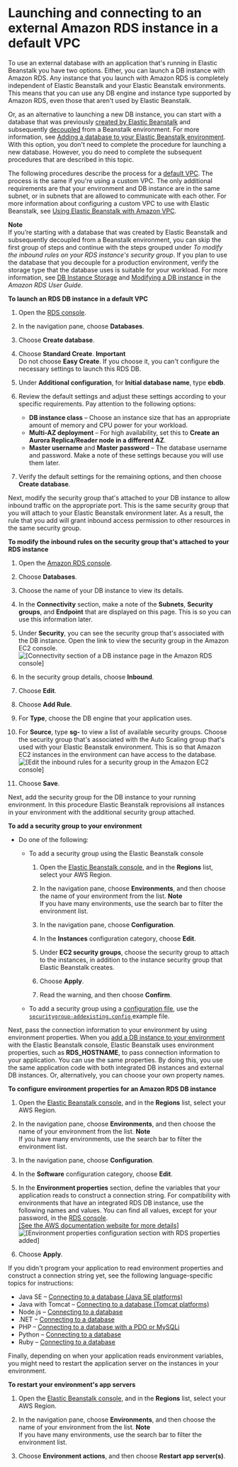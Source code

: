 # Launching and connecting to an external Amazon RDS instance in a default VPC<a name="rds-external-defaultvpc"></a>

To use an external database with an application that's running in Elastic Beanstalk you have two options\. Either, you can launch a DB instance with Amazon RDS\. Any instance that you launch with Amazon RDS is completely independent of Elastic Beanstalk and your Elastic Beanstalk environments\. This means that you can use any DB engine and instance type supported by Amazon RDS, even those that aren't used by Elastic Beanstalk\.

Or, as an alternative to launching a new DB instance, you can start with a database that was previously [created by Elastic Beanstalk](using-features.managing.db.md) and subsequently [decoupled](using-features.managing.db.md#using-features.decoupling.db) from a Beanstalk environment\. For more information, see [Adding a database to your Elastic Beanstalk environment](using-features.managing.db.md)\. With this option, you don't need to complete the procedure for launching a new database\. However, you do need to complete the subsequent procedures that are described in this topic\.

The following procedures describe the process for a [default VPC](https://docs.aws.amazon.com/vpc/latest/userguide/default-vpc.html)\. The process is the same if you're using a custom VPC\. The only additional requirements are that your environment and DB instance are in the same subnet, or in subnets that are allowed to communicate with each other\. For more information about configuring a custom VPC to use with Elastic Beanstalk, see [Using Elastic Beanstalk with Amazon VPC](vpc.md)\.

**Note**  
If you’re starting with a database that was created by Elastic Beanstalk and subsequently decoupled from a Beanstalk environment, you can skip the first group of steps and continue with the steps grouped under *To modify the inbound rules on your RDS instance's security group*\.
 If you plan to use the database that you decouple for a production environment, verify the storage type that the database uses is suitable for your workload\. For more information, see [DB Instance Storage](https://docs.aws.amazon.com/AmazonRDS/latest/UserGuide/CHAP_Storage.html) and [Modifying a DB instance](https://docs.aws.amazon.com/AmazonRDS/latest/UserGuide/Overview.DBInstance.Modifying.html) in the *Amazon RDS User Guide*\. 

**To launch an RDS DB instance in a default VPC**

1. Open the [RDS console](https://console.aws.amazon.com/rds/home)\.

1. In the navigation pane, choose **Databases**\.

1. Choose **Create database**\.

1. Choose **Standard Create**\.
**Important**  
Do not choose **Easy Create**\. If you choose it, you can't configure the necessary settings to launch this RDS DB\.

1. Under **Additional configuration**, for **Initial database name**, type **ebdb**\. 

1. Review the default settings and adjust these settings according to your specific requirements\. Pay attention to the following options:
   + **DB instance class** – Choose an instance size that has an appropriate amount of memory and CPU power for your workload\.
   + **Multi\-AZ deployment** – For high availability, set this to **Create an Aurora Replica/Reader node in a different AZ**\.
   + **Master username** and **Master password** – The database username and password\. Make a note of these settings because you will use them later\.

1. Verify the default settings for the remaining options, and then choose **Create database**\.

Next, modify the security group that's attached to your DB instance to allow inbound traffic on the appropriate port\. This is the same security group that you will attach to your Elastic Beanstalk environment later\. As a result, the rule that you add will grant inbound access permission to other resources in the same security group\.

**To modify the inbound rules on the security group that's attached to your RDS instance**

1. Open the [ Amazon RDS console](https://console.aws.amazon.com/rds/home)\.

1. Choose **Databases**\.

1. Choose the name of your DB instance to view its details\.

1. In the **Connectivity** section, make a note of the **Subnets**, **Security groups**, and **Endpoint** that are displayed on this page\. This is so you can use this information later\.

1. Under **Security**, you can see the security group that's associated with the DB instance\. Open the link to view the security group in the Amazon EC2 console\.  
![\[Connectivity section of a DB instance page in the Amazon RDS console\]](http://docs.aws.amazon.com/elasticbeanstalk/latest/dg/images/rds-securitygroup.png)

1. In the security group details, choose **Inbound**\.

1. Choose **Edit**\.

1. Choose **Add Rule**\.

1. For **Type**, choose the DB engine that your application uses\.

1. For **Source**, type **sg\-** to view a list of available security groups\. Choose the security group that's associated with the Auto Scaling group that's used with your Elastic Beanstalk environment\. This is so that Amazon EC2 instances in the environment can have access to the database\.  
![\[Edit the inbound rules for a security group in the Amazon EC2 console\]](http://docs.aws.amazon.com/elasticbeanstalk/latest/dg/images/ec2-securitygroup-rds.png)

1. Choose **Save**\.

Next, add the security group for the DB instance to your running environment\. In this procedure Elastic Beanstalk reprovisions all instances in your environment with the additional security group attached\.

**To add a security group to your environment**
+ Do one of the following:
  + To add a security group using the Elastic Beanstalk console

    1. Open the [Elastic Beanstalk console](https://console.aws.amazon.com/elasticbeanstalk), and in the **Regions** list, select your AWS Region\.

    1. In the navigation pane, choose **Environments**, and then choose the name of your environment from the list\.
**Note**  
If you have many environments, use the search bar to filter the environment list\.

    1. In the navigation pane, choose **Configuration**\.

    1. In the **Instances** configuration category, choose **Edit**\.

    1. Under **EC2 security groups**, choose the security group to attach to the instances, in addition to the instance security group that Elastic Beanstalk creates\.

    1. Choose **Apply**\.

    1. Read the warning, and then choose **Confirm**\.
  + To add a security group using a [configuration file](ebextensions.md), use the [`securitygroup-addexisting.config` ](https://github.com/awsdocs/elastic-beanstalk-samples/tree/master/configuration-files/aws-provided/security-configuration/securitygroup-addexisting.config) example file\.

Next, pass the connection information to your environment by using environment properties\. When you [add a DB instance to your environment](using-features.managing.db.md) with the Elastic Beanstalk console, Elastic Beanstalk uses environment properties, such as **RDS\_HOSTNAME**, to pass connection information to your application\. You can use the same properties\. By doing this, you use the same application code with both integrated DB instances and external DB instances\. Or, alternatively, you can choose your own property names\.

**To configure environment properties for an Amazon RDS DB instance**

1. Open the [Elastic Beanstalk console](https://console.aws.amazon.com/elasticbeanstalk), and in the **Regions** list, select your AWS Region\.

1. In the navigation pane, choose **Environments**, and then choose the name of your environment from the list\.
**Note**  
If you have many environments, use the search bar to filter the environment list\.

1. In the navigation pane, choose **Configuration**\.

1. In the **Software** configuration category, choose **Edit**\.

1. In the **Environment properties** section, define the variables that your application reads to construct a connection string\. For compatibility with environments that have an integrated RDS DB instance, use the following names and values\. You can find all values, except for your password, in the [RDS console](https://console.aws.amazon.com/rds/home)\.    
[\[See the AWS documentation website for more details\]](http://docs.aws.amazon.com/elasticbeanstalk/latest/dg/rds-external-defaultvpc.html)  
![\[Environment properties configuration section with RDS properties added\]](http://docs.aws.amazon.com/elasticbeanstalk/latest/dg/images/environment-cfg-envprops-rds.png)

1. Choose **Apply**\.

If you didn't program your application to read environment properties and construct a connection string yet, see the following language\-specific topics for instructions:
+ Java SE – [Connecting to a database \(Java SE platforms\)](java-rds.md#java-rds-javase)
+ Java with Tomcat – [Connecting to a database \(Tomcat platforms\)](java-rds.md#java-rds-tomcat)
+ Node\.js – [Connecting to a database](create-deploy-nodejs.rds.md#nodejs-rds-connect)
+ \.NET – [Connecting to a database](create_deploy_NET.rds.md#dotnet-rds-connect)
+ PHP – [Connecting to a database with a PDO or MySQLi](create_deploy_PHP.rds.md#php-rds-connect)
+ Python – [Connecting to a database](create-deploy-python-rds.md#python-rds-connect)
+ Ruby – [Connecting to a database](create_deploy_Ruby.rds.md#ruby-rds-connect)

Finally, depending on when your application reads environment variables, you might need to restart the application server on the instances in your environment\.

**To restart your environment's app servers**

1. Open the [Elastic Beanstalk console](https://console.aws.amazon.com/elasticbeanstalk), and in the **Regions** list, select your AWS Region\.

1. In the navigation pane, choose **Environments**, and then choose the name of your environment from the list\.
**Note**  
If you have many environments, use the search bar to filter the environment list\.

1. Choose **Environment actions**, and then choose **Restart app server\(s\)**\.